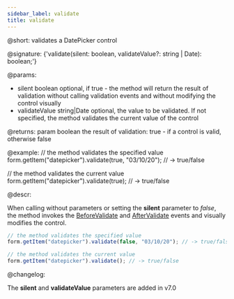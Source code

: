 ```yaml
---
sidebar_label: validate
title: validate
---          
```


@short: validates a DatePicker control

@signature: {'validate(silent: boolean, validateValue?: string | Date): boolean;'}
 
@params:
- silent    boolean     optional, if true - the method will return the result of validation without calling validation events and without modifying the control visually
- validateValue     string|Date     optional, the value to be validated. If not specified, the method validates the current value of the control

@returns:
param   boolean     the result of validation: true - if a control is valid, otherwise false

@example:
// the method validates the specified value
form.getItem("datepicker").validate(true, "03/10/20"); // -> true/false

// the method validates the current value
form.getItem("datepicker").validate(true); // -> true/false



@descr:

When calling without parameters or setting the **silent** parameter to *false*, the method invokes the [BeforeValidate](form/api/calendar/calendar_beforevalidate_event.md) and [AfterValidate](form/api/calendar/calendar_aftervalidate_event.md) events and visually modifies the control.

~~~js
// the method validates the specified value
form.getItem("datepicker").validate(false, "03/10/20"); // -> true/false

// the method validates the current value
form.getItem("datepicker").validate(); // -> true/false
~~~


@changelog: 

The **silent** and **validateValue** parameters are added in v7.0
